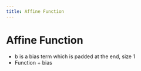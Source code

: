 ```yaml
---
title: Affine Function
---
```


# Affine Function
- b is a bias term which is padded at the end, size 1
- Function + bias















































